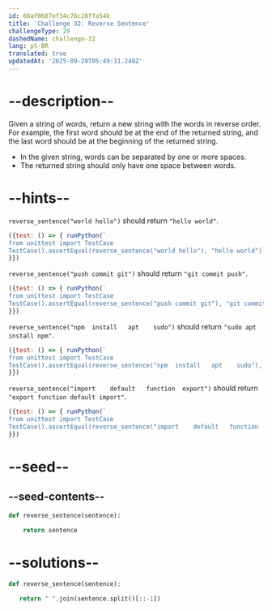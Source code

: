 ```yaml
---
id: 68af0687ef34c76c28ffa54b
title: 'Challenge 32: Reverse Sentence'
challengeType: 29
dashedName: challenge-32
lang: pt-BR
translated: true
updatedAt: '2025-09-29T05:49:11.240Z'
---
```


# --description--

Given a string of words, return a new string with the words in reverse order. For example, the first word should be at the end of the returned string, and the last word should be at the beginning of the returned string.

- In the given string, words can be separated by one or more spaces.
- The returned string should only have one space between words.

# --hints--

`reverse_sentence("world hello")` should return `"hello world"`.

```js
({test: () => { runPython(`
from unittest import TestCase
TestCase().assertEqual(reverse_sentence("world hello"), "hello world")`)
}})
```

`reverse_sentence("push commit git")` should return `"git commit push"`.

```js
({test: () => { runPython(`
from unittest import TestCase
TestCase().assertEqual(reverse_sentence("push commit git"), "git commit push")`)
}})
```

`reverse_sentence("npm  install   apt    sudo")` should return `"sudo apt install npm"`.

```js
({test: () => { runPython(`
from unittest import TestCase
TestCase().assertEqual(reverse_sentence("npm  install   apt    sudo"), "sudo apt install npm")`)
}})
```

`reverse_sentence("import    default   function  export")` should return `"export function default import"`.

```js
({test: () => { runPython(`
from unittest import TestCase
TestCase().assertEqual(reverse_sentence("import    default   function  export"), "export function default import")`)
}})
```

# --seed--

## --seed-contents--

```py
def reverse_sentence(sentence):

    return sentence
```

# --solutions--

```py
def reverse_sentence(sentence):

   return " ".join(sentence.split()[::-1])
```
